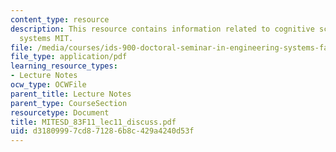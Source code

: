 ```yaml
---
content_type: resource
description: This resource contains information related to cognitive science in engineering
  systems MIT.
file: /media/courses/ids-900-doctoral-seminar-in-engineering-systems-fall-2011/d31809997cd871286b8c429a4240d53f_MITESD_83F11_lec11_discuss.pdf
file_type: application/pdf
learning_resource_types:
- Lecture Notes
ocw_type: OCWFile
parent_title: Lecture Notes
parent_type: CourseSection
resourcetype: Document
title: MITESD_83F11_lec11_discuss.pdf
uid: d3180999-7cd8-7128-6b8c-429a4240d53f
---
```

